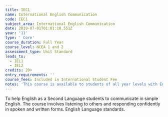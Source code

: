 ```yaml
---
title: IEC1
name: International English Communication
code: IEC1
subject_area: International English Communication
date: 2019-07-01T01:01:10.551Z
year: '11'
type: ' Core'
course_duration: Full Year
course_level: NCEA 1 and 2
assessment_type: Unit Standard
leads_to:
  - IEL1
  - IEL2
credits: 20+
entry_requirements: ''
course_fees: Included in International Student Fee
notes: 'This course is available to students of all year levels with English as a second language.'
---
```

To help English as a Second Language students to communicate in simple English. The course involves listening to others and responding confidently in spoken and written forms. English Language standards.
